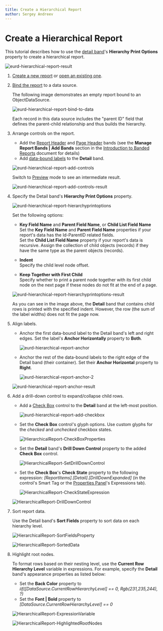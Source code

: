 ```yaml
---
title: Create a Hierarchical Report
author: Sergey Andreev
---
```

# Create a Hierarchical Report

This tutorial describes how to use the [detail band](..\introduction-to-banded-reports.md)'s **Hierarchy Print Options** property to create a hierarchical report.

![eurd-hierarchical-report-result](../../../images/eurd-hierarchical-report-expressions-result.png)

1. [Create a new report](../add-new-reports.md) or [open an existing one](../open-reports.md).

1. [Bind the report](../bind-to-data.md) to a data source.

    The following image demonstrates an empty report bound to an ObjectDataSource.

    ![eurd-hierarchical-report-bind-to-data](../../../images/eurd-hierarchical-report-bind-to-data.png)

    Each record in this data source includes the "parent ID" field that defines the parent-child relationship and thus builds the hierarchy.

1. Arrange controls on the report.

    - Add the [Report Header](..\introduction-to-banded-reports.md) and [Page Header](..\introduction-to-banded-reports.md) bands (see the **Manage Report Bands | Add Bands** section in the [Introduction to Banded Reports](..\introduction-to-banded-reports.md) document for details)
    - Add [data-bound labels](..\use-report-elements\use-basic-report-controls\label.md) to the **Detail** band.

    ![eurd-hierarchical-report-add-controls](../../../images/eurd-hierarchical-report-add-controls.png)

    Switch to [Preview](..\preview-print-and-export-reports.md) mode to see an intermediate result.

    ![eurd-hierarchical-report-add-controls-result](../../../images/eurd-hierarchical-report-add-controls-result.png)

1. Specify the Detail band's **Hierarchy Print Options** property.

    ![eurd-hierarchical-report-hierarchyprintoptions](../../../images/eurd-hierarchical-report-hierarchyprintoptions.png)

    Set the following options:

    - **Key Field Name** and **Parent Field Name**, or **Child List Field Name**  
    Set the **Key Field Name** and **Parent Field Name** properties if your report's data has the Id-ParentID related fields.  
    Set the **Child List Field Name** property if your report's data is recursive. Assign the collection of child objects (records) if they have the same type as the parent objects (records).

    - **Indent**  
    Specify the child level node offset.

    - **Keep Together with First Child**  
    Specify whether to print a parent node together with its first child node on the next page if these nodes do not fit at the end of a page.

    ![eurd-hierarchical-report-hierarchyprintoptions-result](../../../images/eurd-hierarchical-report-hierarchyprintoptions-result.png)

    As you can see in the image above, the **Detail** band that contains child rows is printed with the specified indent. However, the row (the sum of the label widths) does not fit the page now.

1. Align labels.

    - Anchor the first data-bound label to the Detail band's left and right edges. Set the label's **Anchor Horizontally** property to **Both**.

        ![eurd-hierarchical-report-anchor](../../../images/eurd-hierarchical-report-anchor.png)

    - Anchor the rest of the data-bound labels to the right edge of the Detail band (their container). Set their **Anchor Horizontal** property to **Right**.

        ![eurd-hierarchical-report-anchor-2](../../../images/eurd-hierarchical-report-anchor-2.png)

    ![eurd-hierarchical-report-anchor-result](../../../images/eurd-hierarchical-report-anchor-result.png)

1. Add a drill-down control to expand/collapse child rows.

    - Add a [Check Box](..\use-report-elements\use-basic-report-controls\check-box.md) control to the **Detail** band at the left-most position.

      ![eurd-hierarchical-report-add-checkbox](../../../images/eurd-hierarchical-report-add-checkbox.png)

    - Set the **Check Box** control's glyph options. Use custom glyphs for the *checked* and *unchecked* checkbox states.

        ![HierarchicalReport-CheckBoxProperties](../../../images/eurd-hierarchical-report-checkbox-properties.png)

    - Set the **Detail** band's **Drill Down Control** property to the added **Check Box** control.

        ![HierarchicalReport-SetDrillDownControl](../../../images/eurd-hierarchical-report-drilldown.png)

    - Set the **Check Box**'s **Check State** property to the following expression: *[ReportItems].[Detail].[DrillDownExpanded]* (in the control's Smart Tag or the [Properties Panel](../report-designer-tools/ui-panels/properties-panel.md)'s Expressions tab).

        ![HierarchicalReport-CheckStateExpression](../../../images/eurd-hierarchical-report-checkstateexpression.png)

    ![HierarchicalReport-DrillDownControl](../../../images/eurd-hierarchical-report-checkbox-result.png)

7. Sort report data.

    Use the Detail band's **Sort Fields** property to sort data on each hierarchy level.

    ![HierarchicalReport-SortFieldsProperty](../../../images/eurd-hierarchical-report-sort-fields.png)

    ![HierarchicalReport-SortedData](../../../images/eurd-hierarchical-report-sort-fields-result.png)

8. Highlight root nodes.

    To format rows based on their nesting level, use the **Current Row Hierarchy Level** variable in expressions. For example, specify the **Detail** band's appearance properties as listed below:

    - Set the **Back Color** property to *iif([DataSource.CurrentRowHierarchyLevel] == 0, Rgb(231,235,244), ?)*
    - Set the **Font | Bold** property to *[DataSource.CurrentRowHierarchyLevel] == 0*

    ![HierarchicalReport-ExpressionVariable](../../../images/eurd-hierarchical-report-expressions.png)

    ![HierarchicalReport-HighlightedRootNodes](../../../images/eurd-hierarchical-report-expressions-result.png)
